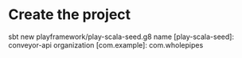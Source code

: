 # Create the project

sbt new playframework/play-scala-seed.g8
name [play-scala-seed]: conveyor-api
organization [com.example]: com.wholepipes